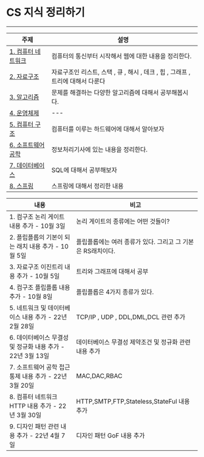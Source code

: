 # CS 지식 정리하기 

***
| 주제                                                                                                                                                 | 설명                                                  |
|----------------------------------------------------------------------------------------------------------------------------------------------------|-----------------------------------------------------|
| [1. 컴퓨터 네트워크 ](https://github.com/LeeJongAnn/Computer-Science-Base/tree/master/%EC%BB%B4%ED%93%A8%ED%84%B0%20%EB%84%A4%ED%8A%B8%EC%9B%8C%ED%81%AC) | 컴퓨터의 통신부터 시작해서 웹에 대한 내용을 정리한다.                      |
| [2. 자료구조](https://github.com/LeeJongAnn/Computer-Science-Base/tree/master/%EC%9E%90%EB%A3%8C%EA%B5%AC%EC%A1%B0)                                    | 자료구조인 리스트, 스택 , 큐 , 해시 , 데크 , 힙 , 그래프 , 트리에 대해서 다룬다 |
| [3. 알고리즘](https://github.com/LeeJongAnn/Computer-Science-Base/tree/master/%EC%95%8C%EA%B3%A0%EB%A6%AC%EC%A6%98)                                    | 문제를 해결하는 다양한 알고리즘에 대해서 공부해봅시다.                      |
| [4. 운영체제 ](https://github.com/LeeJongAnn/Computer-Science-Base/tree/master/%EC%9A%B4%EC%98%81%EC%B2%B4%EC%A0%9C)                                   | ---                                                 |
| [5. 컴퓨터 구조 ](https://github.com/LeeJongAnn/Computer-Science-Base/tree/master/%EC%BB%B4%ED%93%A8%ED%84%B0%20%EA%B5%AC%EC%A1%B0)                     | 컴퓨터를 이루는 하드웨어에 대해서 알아보자                             |
| [6. 소프트웨어 공학 ](https://github.com/LeeJongAnn/Computer-Science-Base/tree/master/%EC%86%8C%ED%94%84%ED%8A%B8%EC%9B%A8%EC%96%B4%20%EA%B3%B5%ED%95%99) | 정보처리기사에 있는 내용을 정리한다.                                |
| [7. 데이터베이스 ](https://github.com/LeeJongAnn/Computer-Science-Base/tree/master/%EB%8D%B0%EC%9D%B4%ED%84%B0%EB%B2%A0%EC%9D%B4%EC%8A%A4)               | SQL에 대해서 공부해보자                                      |
| [8. 스프링 ]()                  | 스프링에 대해서 정리한 내용                                     |


| 내용                                     | 비고                                     |
|----------------------------------------|----------------------------------------|
| 1. 컴구조 논리 게이트 내용 추가 - 10월 3일           | 논리 게이트의 종류에는 어떤 것들이?                   |
| 2. 플립플롭의 기본이 되는 래치 내용 추가 - 10월 5일      | 플립플롭에는 여러 종류가 있다. 그리고 그 기본은 RS래치이다.    |
| 3. 자료구조 이진트리 내용 추가 - 10월 5일            | 트리와 그래프에 대해서 공부                        |
| 4. 컴구조 플립플롭 내용 추가 - 10월 8일             | 플립플롭은 4가지 종류가 있다.                      |
| 5. 네트워크 및 데이터베이스 내용 추가 - 22년 2월 28일    | TCP/IP , UDP , DDL,DML,DCL 관련 추가       |
| 6. 데이터베이스 무결성 및 정규화 내용 추가 - 22년 3월 13일 | 데이터베이스 무결성 제약조건 및 정규화 관련 내용 추가         |
| 7. 소프트웨어 공학 접근통제 내용 추가 - 22년 3월 20일    | MAC,DAC,RBAC                           |
| 8. 컴퓨터 네트워크 HTTP 내용 추가 - 22년 3월 30일    | HTTP,SMTP,FTP,Stateless,StateFul 내용 추가 |
| 9. 디자인 패턴 관련 내용 추가 - 22년 4월 7일         | 디자인 패턴 GoF 내용 추가|


